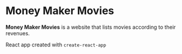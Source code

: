 # Money Maker Movies

**Money Maker Movies** is a website that lists movies according to their revenues.


React app created with `create-react-app`